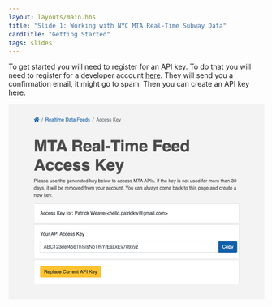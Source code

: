 ```yaml
---
layout: layouts/main.hbs
title: "Slide 1: Working with NYC MTA Real-Time Subway Data"
cardTitle: "Getting Started"
tags: slides
---
```


To get started you will need to register for an API key. To do that you will need to register for a developer account [here](https://api.mta.info/#/signup). They will send you a confirmation email, it might go to spam. Then you can create an API key [here](https://api.mta.info/#/AccessKey).

![A screenshot of the API Key page](../../images/api-key.png)